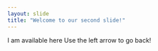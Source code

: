 ```yaml
---
layout: slide
title: "Welcome to our second slide!"
---
```

I am available here
Use the left arrow to go back!
